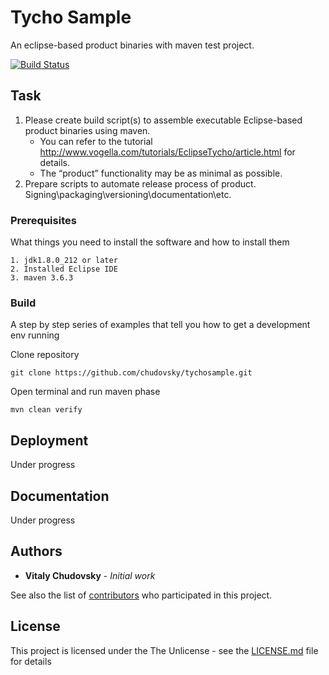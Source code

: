 # Tycho Sample

An eclipse-based product binaries with maven test project.

[![Build Status](https://travis-ci.com/chudovsky/tychosample.svg?branch=master)](https://travis-ci.com/chudovsky/tychosample)

## Task

1. Please create build script(s) to assemble executable Eclipse-based product binaries using maven.
   * You can refer to the tutorial http://www.vogella.com/tutorials/EclipseTycho/article.html for details.
   * The “product” functionality may be as minimal as possible.
2. Prepare scripts to automate release process of product. Signing\packaging\versioning\documentation\etc.

### Prerequisites

What things you need to install the software and how to install them

```
1. jdk1.8.0_212 or later
2. Installed Eclipse IDE
3. maven 3.6.3
```

### Build

A step by step series of examples that tell you how to get a development env running

Clone repository

```
git clone https://github.com/chudovsky/tychosample.git
```

Open terminal and run maven phase

```
mvn clean verify
```

## Deployment

Under progress

## Documentation

Under progress

## Authors

* **Vitaly Chudovsky** - *Initial work* 

See also the list of [contributors](https://github.com/your/project/contributors) who participated in this project.

## License

This project is licensed under the The Unlicense - see the [LICENSE.md](LICENSE.md) file for details

